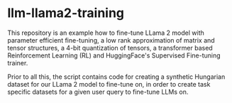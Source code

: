 # llm-llama2-training

This repository is an example how to fine-tune LLama 2 model with parameter efficient fine-tuning, a low rank approximation of matrix and tensor structures, a 4-bit quantization of tensors, a transformer based Reinforcement Learning (RL) and HuggingFace's Supervised Fine-tuning trainer.

Prior to all this, the script contains code for creating a synthetic Hungarian dataset for our LLama 2 model to fine-tune on, in order to create task specific datasets for a given user query to fine-tune LLMs on.
